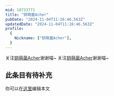 ```yaml
---
mid: 18733771
title: "钥萌菌Acher"
pubDate: "2024-11-04T11:26:46.563Z"
updatedDate: "2024-11-04T11:26:46.563Z"
profile:
  {
    Nickname: ["钥萌菌Acher"],
  }
---
```


关注[钥萌菌Acher](https://space.bilibili.com/18733771)谢谢喵~ 关注[钥萌菌Acher](https://space.bilibili.com/18733771)谢谢喵~

## 此条目有待补充
你可以在[这里](https://github.com/Yuhanawa/VTuber.ICU/edit/master/src/content/v/钥萌菌Acher/index.md)编辑本文

